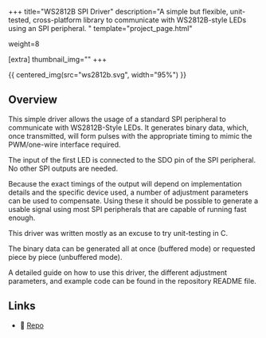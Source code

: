 +++
title="WS2812B SPI Driver"
description="A simple but flexible, unit-tested, cross-platform library to communicate with WS2812B-style LEDs using an SPI peripheral. "
template="project_page.html"

weight=8

[extra]
thumbnail_img=""
+++

{{ centered_img(src="ws2812b.svg", width="95%") }}

## Overview

This simple driver allows the usage of a standard SPI peripheral to communicate with WS2812B-Style LEDs.
It generates binary data, which, once transmitted, will form pulses with the appropriate timing to
mimic the PWM/one-wire interface required.

The input of the first LED is connected to the SDO pin of the SPI peripheral. No other
SPI outputs are needed.

Because the exact timings of the output will depend on implementation details and
the specific device used, a number of adjustment parameters can be used to compensate. Using these it
should be possible to generate a usable signal using most SPI peripherals that are capable of running
fast enough.

This driver was written mostly as an excuse to try unit-testing in C.

The binary data can be generated all at once (buffered mode) or requested piece by piece
(unbuffered mode).

A detailed guide on how to use this driver, the different adjustment parameters, and example code
can be found in the repository README file.

## Links
- 📁 [Repo](https://github.com/schilkp/ws2812b_spi)
